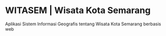 # WITASEM | Wisata Kota Semarang

Aplikasi Sistem Informasi Geografis tentang Wisata Kota Semarang berbasis web
